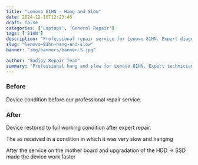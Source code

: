 ```yaml
---
title: "Lenovo 81HN - Hang and Slow"
date: 2024-12-10T12:23:46
draft: false
categories: ['Laptops', 'General Repair']
tags: ['81HN']
description: "Professional repair service for Lenovo 81HN. Expert diagnosis and quality repairs in Bangalore."
slug: "lenovo-81hn-hang-and-slow"
banner: "img/banners/banner-5.jpg"

author: "Gadjoy Repair Team"
summary: "Professional hang and slow for Lenovo 81HN. Expert technicians, quality parts, warranty included."
---
```


### Before

Device condition before our professional repair service.

### After

Device restored to full working condition after expert repair.

The as received in a condition in which it was very slow and hanging

After the service on the mother board and upgradation of the HDD -> SSD made the device work faster